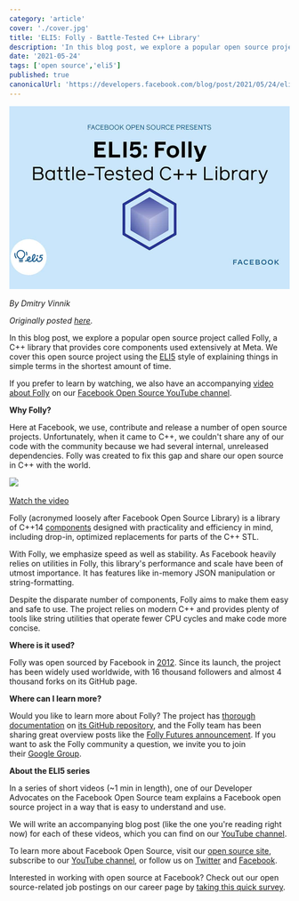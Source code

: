 ```yaml
---
category: 'article'
cover: './cover.jpg'
title: 'ELI5: Folly - Battle-Tested C++ Library'
description: 'In this blog post, we explore a popular open source project called Folly, a C++ library that provides core components used extensively at Meta.'
date: '2021-05-24'
tags: ['open source','eli5']
published: true
canonicalUrl: 'https://developers.facebook.com/blog/post/2021/05/24/eli5-folly-battle-tested-c-plus-plus-library/'
---
```


![cover](./cover.jpg)

*By Dmitry Vinnik*

*Originally posted [here](https://developers.facebook.com/blog/post/2021/05/24/eli5-folly-battle-tested-c-plus-plus-library/).*

In this blog post, we explore a popular open source project called Folly, a C++ library that provides core components used extensively at Meta. We cover this open source project using the [ELI5](https://l.facebook.com/l.php?u=https%3A%2F%2Fwww.dictionary.com%2Fe%2Fslang%2Feli5%2F&h=AT3wBm10bvEy4EvretqtyIxLo6BN4wBiD1ch2udnyxSaQ2tsa96onz_7IFZAKfg4n3I1sm2g-Ubd3xjw0yM_pqGjsIawV3X_ho_bRhZYD_R5CSpCDE6jThrlllJgy8OR1NzDf-_nkJ4gZSYKHhsmDFdl38Vr6xLYiliAd3XZ0yo) style of explaining things in simple terms in the shortest amount of time.

If you prefer to learn by watching, we also have an accompanying [video about Folly](https://l.facebook.com/l.php?u=https%3A%2F%2Fyoutu.be%2FWr_IfOICYSs&h=AT0pA9-VQa-BLIdUiB3YBJZepZnTT0rY7xykXG3S0jMHmsh7eEKNj5jBhBPI9vZywUfWJjbfm2EtLUk1jA4xISRIKzk_BYL1qC2O6klS0GoLp_wFt33ie6FUqkkB-yn8qeqBPVmo5djqKLL-yHwQHSEPP8OFvmIx9ZzIGvOhwNk) on our [Facebook Open Source YouTube channel](https://www.youtube.com/c/FacebookOpenSource).

**Why Folly?**

Here at Facebook, we use, contribute and release a number of open source projects. Unfortunately, when it came to C++, we couldn't share any of our code with the community because we had several internal, unreleased dependencies. Folly was created to fix this gap and share our open source in C++ with the world.

[![](https://scontent.fyvr1-1.fna.fbcdn.net/v/t39.2365-6/188171842_1169880193460431_7813489552800707208_n.jpg?_nc_cat=102&ccb=1-7&_nc_sid=ad8a9d&_nc_ohc=toO8mJU64i8AX-OlYAp&_nc_ht=scontent.fyvr1-1.fna&oh=00_AfBaVCpLwKzPtZSs4bQnLXIrGr3hQLAe5TsAPUDuofvEbQ&oe=637641DA)](https://l.facebook.com/l.php?u=https%3A%2F%2Fyoutu.be%2FWr_IfOICYSs&h=AT1OhkGMkJ_Dh_usFF-H3EiJ8IVdFhkPzm1629k_8PhEfTiWPZGJuFDF741uB690Rch2auf1VTmig2gvDitlEl_7eYdP_vQ1W0i283jWRb0JcQp-D6MgcskqPu5raHwGWXVkvhCZWRh6cavnkFK_B8ckKwKcv3fLQkVa39MDcm8)

[Watch the video](https://l.facebook.com/l.php?u=https%3A%2F%2Fyoutu.be%2FWr_IfOICYSs&h=AT0WeyQoxveTj2JcJJEW7PzPPBSxUZxGf1PLxjqcGh0ZXk2UbKnPCBHbDbAA8B8rYCP8B8uxtvQpdmbdTqJbgcbzzgmAp0Zt7MVczbLbWWg10qBC7yGYYub8Juj_RcE6YwCgr7cX3de4Cgq2LhbMUgTs2mFEtYrD_dWJYtxiiHs)

Folly (acronymed loosely after Facebook Open Source Library) is a library of C++14 [components](https://l.facebook.com/l.php?u=https%3A%2F%2Fgithub.com%2Ffacebook%2Ffolly%2Fblob%2Fmaster%2Ffolly%2Fdocs%2FOverview.md&h=AT2gdWBbIzgBmxuSK6hxThTmG1grrmtIzgTI_qyM_6vFexgRTnCVGu-GtuKGkjlavQn8Cq9UbyPQvpUKhHzMfm8G8N1SRNVRGrkIBFXwI0ZhdwXC3FPe4iI6vfxh-e3Yvh3uAwD9nsZzqSaJosc6Q6l6Idg9qTb6qJl6O2h8190) designed with practicality and efficiency in mind, including drop-in, optimized replacements for parts of the C++ STL.

With Folly, we emphasize speed as well as stability. As Facebook heavily relies on utilities in Folly, this library's performance and scale have been of utmost importance. It has features like in-memory JSON manipulation or string-formatting.

Despite the disparate number of components, Folly aims to make them easy and safe to use. The project relies on modern C++ and provides plenty of tools like string utilities that operate fewer CPU cycles and make code more concise.

**Where is it used?**

Folly was open sourced by Facebook in [2012](https://l.facebook.com/l.php?u=https%3A%2F%2Fengineering.fb.com%2F2012%2F06%2F02%2Fdeveloper-tools%2Ffolly-the-facebook-open-source-library%2F&h=AT03w5a9SFnJDwaYXTP2fQzByFwCifO4FHbjz2O-_sMELeQY7UNTdIiJ92XI0jgz6NE8JnjDt93ya7rWQz9E8iOMUtYvG2SCw8Ptsu0qlOMaUE2K5DAeZmA8_r8B9s0nV_HDCzLPhCK2ifrZKCabV6PUTfW1YUb68vXPeThsK_E). Since its launch, the project has been widely used worldwide, with 16 thousand followers and almost 4 thousand forks on its GitHub page.

**Where can I learn more?**

Would you like to learn more about Folly? The project has [thorough documentation](https://l.facebook.com/l.php?u=https%3A%2F%2Fgithub.com%2Ffacebook%2Ffolly%2Fblob%2Fmaster%2Ffolly%2Fdocs%2FOverview.md&h=AT0tb06oD8X3n-sqb_-_1GTSK81Qg1BOWWEcPro2ArWx5LQT1R2TSGRdvBugYN9p8LhArDz1TfojBqsWhzSVPr2si1MNqiZBLAnaRhoszykJ6n1gD7KJLE-W82mCOrCwA_0pZS_Ba300kOgqYHYkxRtgKokCVEd788ziE6uifbI) on [its GitHub repository](https://l.facebook.com/l.php?u=https%3A%2F%2Fgithub.com%2Ffacebook%2Ffolly&h=AT0OGNFmyoe_0zdEuykAme5S6wb2-hGFP56npJ92TjMjhYJXASokJGyf4XBhKHgvvcIbK_80ybtzCUmCru5Nt9nXtM-6vZ4EeCPVo8WO_v37RAjyv4Te0GKUIJ4poL7TxXWaMd7fuObJIF06AJBCMJe-kB1Uf8sGVQPZ_bfdUig), and the Folly team has been sharing great overview posts like the [Folly Futures announcement](https://l.facebook.com/l.php?u=https%3A%2F%2Fengineering.fb.com%2F2015%2F06%2F19%2Fdeveloper-tools%2Ffutures-for-c-11-at-facebook%2F&h=AT3gwMGl_AO0M2ERulD0tyz1KOzSHXXuQlKlNDVIGlieFIcmD5eQRIjpqz2lYLqr-rvcNY4rTNvx3QBa4JtGzq1PeOV_jNuiahiCRAwwrx-s99O8Fcv0SDFwW4pKe4SHHsvfdiVFKvjxltjwa3kbdi6rXCXt5IIOKTo-7Paq-bA). If you want to ask the Folly community a question, we invite you to join their [Google Group](https://l.facebook.com/l.php?u=https%3A%2F%2Fgroups.google.com%2Fforum%2F%3Ffromgroups%23%21forum%2Ffacebook-folly&h=AT1tPAeasYE2DmB1hUBhBDnik1Z5DZ4DKff8atillASkbli5ZyenB9R-WPsFVZgWA24vc-lgK28QFJKkHHKFHGwBphiWcQ5u9CikbvHzvdy7-TDu87pvGbwfshpVzOBC3FxUk_PUgjzAwPRoAmeV6a1I5D0IHWlDMF66AS4CY5I).

**About the ELI5 series**

In a series of short videos (~1 min in length), one of our Developer Advocates on the Facebook Open Source team explains a Facebook open source project in a way that is easy to understand and use.

We will write an accompanying blog post (like the one you're reading right now) for each of these videos, which you can find on our [YouTube channel](https://www.youtube.com/channel/UCCQY962PmHabTjaHv2wJzfQ).

To learn more about Facebook Open Source, visit our [open source site](https://opensource.facebook.com/), subscribe to our [YouTube channel](https://l.facebook.com/l.php?u=https%3A%2F%2Fwww.youtube.com%2Fchannel%2FUCCQY962PmHabTjaHv2wJzfQ&h=AT1VD2pD4LjxtgWrBhkP22MpSMqTcdLLVyb6JsLp1Gdcry5Y5cWFtYJeB6XZR-dsSSOgtr1LrDvcGV-kHSI0chv4O5VtTWtSaCr9NbGH9mVr0p1WhlxeWxEPZaXiyInZa3y_voGGO1g9Tc-78rj6qyluAyrBpTa-vsntTM1MxOA), or follow us on [Twitter](https://l.facebook.com/l.php?u=https%3A%2F%2Ftwitter.com%2FfbOpenSource&h=AT2AoP1y1hIJ0jkm7U0gNKsIVQ7Axn-3yBIOf3x6N8mk_EPU9JJhPYv2eTOfCKAS7vJGJB9nWzMzu8S3OZ5nYmhcDQ5yXRwIH1h6vduWp-QHhDak-u6OzCqE5JalPoFNLjVpxxUfgny4k45pxWqSXK89aD_GJKOQ4gPfB2R_qAw) and [Facebook](https://www.facebook.com/fbOpenSource/?ref=aymt_homepage_panel&eid=ARDXvVAPwnpPxsaQUtdpdrWV6jhb5mz67ET63dJme3yZIeS0ACffMtUeMkdUFwe3UjT61YNDIy_rXwdD).

Interested in working with open source at Facebook? Check out our open source-related job postings on our career page by [taking this quick survey](https://www.surveymonkey.com/r/V76PRN3).
